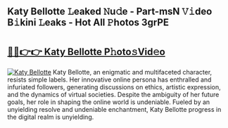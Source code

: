 ## Katy Bellotte 𝙻eaked 𝙽u𝚍e - Part-msN 𝚅𝚒deo B𝚒kini 𝙻eaks - Hot All 𝙿hotos 3grPE

# <h2><a href="http://ld2zjlh.urlbe.top/?page=Katy+Bellotte">🔗🔗👉👉 Katy Bellotte P𝚑oto𝚜Vid𝚎o</a></h2>

[![Katy Bellotte](https://i.imgur.com/eBuTRDB.gif)](http://ld2zjlh.urlbe.top/?page=Katy+Bellotte)
Katy Bellotte, an enigmatic and multifaceted character, resists simple labels. Her innovative online persona has enthralled and infuriated followers, generating discussions on ethics, artistic expression, and the dynamics of virtual societies. Despite the ambiguity of her future goals, her role in shaping the online world is undeniable. Fueled by an unyielding resolve and undeniable enchantment, Katy Bellotte progress in the digital realm is unyielding.
